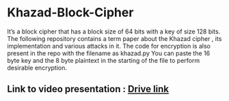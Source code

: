 # Khazad-Block-Cipher
It’s a block cipher that has a block size of 64 bits with a key of size 128 bits.
The following repository contains a term paper about the Khazad cipher , its implementation and various attacks in it.
The code for encryption is also present in the repo with the filename as khazad.py
You can paste the 16 byte key and the 8 byte plaintext in the starting of the file to perform desirable encryption.
## Link to video presentation : [Drive link](https://drive.google.com/file/d/17cv5iZmk2rQYRP2kOM700psrQP5o185B/view?usp=sharing)
